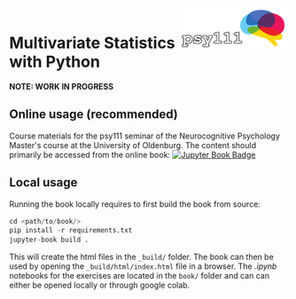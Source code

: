 <div style="padding-top:1em; padding-bottom: 0.5em;">
<img src="logo.png" width =200 align="right" />
</div>

# Multivariate Statistics with Python

**NOTE: WORK IN PROGRESS**

## Online usage (recommended)

Course materials for the psy111 seminar of the Neurocognitive Psychology Master's course at the University of Oldenburg. The content should primarily be accessed from the online book: [![Jupyter Book Badge](https://jupyterbook.org/badge.svg)](https://tarajoh.github.io/psy111/)

## Local usage

Running the book locally requires to first build the book from source:

```python
cd <path/to/book/>
pip install -r requirements.txt
jupyter-book build .
```

This will create the html files in the `_build/` folder. The book can then be used by opening the `_build/html/index.html` file in a browser. The *.ipynb* notebooks for the exercises are located in the `book/` folder and can can either be opened locally or through google colab.
